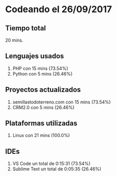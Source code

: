 # Codeando el 26/09/2017

## Tiempo total
20 mins.

## Lenguajes usados
1. PHP con 15 mins (73.54%)
1. Python con 5 mins (26.46%)

## Proyectos actualizados
1. semillastodoterreno.com con 15 mins (73.54%)
1. CRM2.0 con 5 mins (26.46%)

## Plataformas utilizadas
1. Linux con 21 mins (100.0%)

## IDEs
1. VS Code un total de 0:15:31 (73.54%)
1. Sublime Text un total de 0:05:35 (26.46%)

